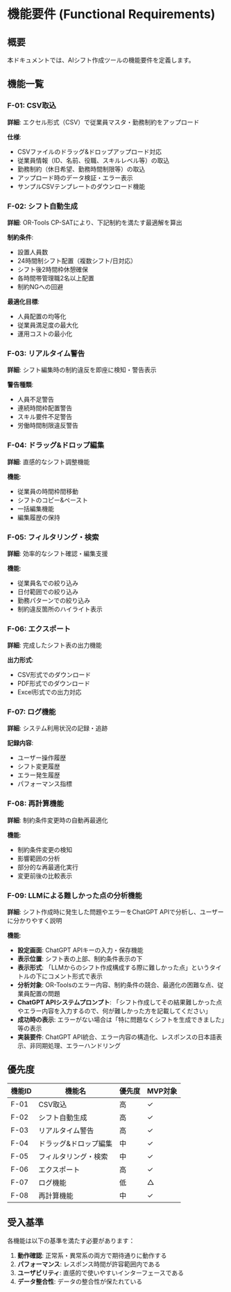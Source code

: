 # 機能要件 (Functional Requirements)

## 概要
本ドキュメントでは、AIシフト作成ツールの機能要件を定義します。

## 機能一覧

### F-01: CSV取込
**詳細**: エクセル形式（CSV）で従業員マスタ・勤務制約をアップロード

**仕様**:
- CSVファイルのドラッグ&ドロップアップロード対応
- 従業員情報（ID、名前、役職、スキルレベル等）の取込
- 勤務制約（休日希望、勤務時間制限等）の取込
- アップロード時のデータ検証・エラー表示
- サンプルCSVテンプレートのダウンロード機能

### F-02: シフト自動生成
**詳細**: OR-Tools CP-SATにより、下記制約を満たす最適解を算出

**制約条件**:
- 設置人員数
- 24時間制シフト配置（複数シフト/日対応）
- シフト後2時間枠休憩確保
- 各時間帯管理職2名以上配置
- 制約NGへの回避

**最適化目標**:
- 人員配置の均等化
- 従業員満足度の最大化
- 運用コストの最小化

### F-03: リアルタイム警告
**詳細**: シフト編集時の制約違反を即座に検知・警告表示

**警告種類**:
- 人員不足警告
- 連続時間枠配置警告
- スキル要件不足警告
- 労働時間制限違反警告

### F-04: ドラッグ&ドロップ編集
**詳細**: 直感的なシフト調整機能

**機能**:
- 従業員の時間枠間移動
- シフトのコピー&ペースト
- 一括編集機能
- 編集履歴の保持

### F-05: フィルタリング・検索
**詳細**: 効率的なシフト確認・編集支援

**機能**:
- 従業員名での絞り込み
- 日付範囲での絞り込み
- 勤務パターンでの絞り込み
- 制約違反箇所のハイライト表示

### F-06: エクスポート
**詳細**: 完成したシフト表の出力機能

**出力形式**:
- CSV形式でのダウンロード
- PDF形式でのダウンロード
- Excel形式での出力対応

### F-07: ログ機能
**詳細**: システム利用状況の記録・追跡

**記録内容**:
- ユーザー操作履歴
- シフト変更履歴
- エラー発生履歴
- パフォーマンス指標

### F-08: 再計算機能
**詳細**: 制約条件変更時の自動再最適化

**機能**:
- 制約条件変更の検知
- 影響範囲の分析
- 部分的な再最適化実行
- 変更前後の比較表示

### F-09: LLMによる難しかった点の分析機能
**詳細**: シフト作成時に発生した問題やエラーをChatGPT APIで分析し、ユーザーに分かりやすく説明

**機能**:
- **設定画面**: ChatGPT APIキーの入力・保存機能
- **表示位置**: シフト表の上部、制約条件表示の下
- **表示形式**: 「LLMからのシフト作成構成する際に難しかった点」というタイトルの下にコメント形式で表示
- **分析対象**: OR-Toolsのエラー内容、制約条件の競合、最適化の困難な点、従業員配置の問題
- **ChatGPT APIシステムプロンプト**: 「シフト作成してその結果難しかった点やエラー内容を入力するので、何が難しかった方を記載してください」
- **成功時の表示**: エラーがない場合は「特に問題なくシフトを生成できました」等の表示
- **実装要件**: ChatGPT API統合、エラー内容の構造化、レスポンスの日本語表示、非同期処理、エラーハンドリング

## 優先度

| 機能ID | 機能名 | 優先度 | MVP対象 |
|--------|--------|--------|---------|
| F-01 | CSV取込 | 高 | ✓ |
| F-02 | シフト自動生成 | 高 | ✓ |
| F-03 | リアルタイム警告 | 高 | ✓ |
| F-04 | ドラッグ&ドロップ編集 | 中 | ✓ |
| F-05 | フィルタリング・検索 | 中 | ✓ |
| F-06 | エクスポート | 高 | ✓ |
| F-07 | ログ機能 | 低 | △ |
| F-08 | 再計算機能 | 中 | ✓ |

## 受入基準
各機能は以下の基準を満たす必要があります：

1. **動作確認**: 正常系・異常系の両方で期待通りに動作する
2. **パフォーマンス**: レスポンス時間が許容範囲内である
3. **ユーザビリティ**: 直感的で使いやすいインターフェースである
4. **データ整合性**: データの整合性が保たれている
